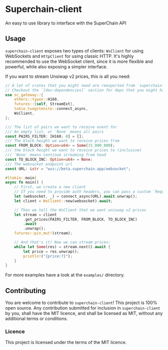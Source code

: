 # Superchain-client

An easy to use library to interface with the SuperChain API

## Usage

`superchain-client` exposes two types of clients: `WsClient` for using WebSockets and `HttpClient` for using classic HTTP.
It's highly recommended to use the WebSocket client, since it is more flexible and powerful, while also exposing a 
simpler interface.

If you want to stream Unsiwap v2 prices, this is all you need:
```rust
// A lot of crates that you might need are reexported from `superchain-client`
// Checkout the `[dev-dependencies]` section for deps that you might have to include manually
use sc_gateway::{
    ethers::types::H160,
    futures::{self, StreamExt},
    tokio_tungstenite::connect_async,
    WsClient,
};

/// The list of pairs we want to receive event for
/// An empty list, or `None` means all pairs
const PAIRS_FILTER: [H160; 0] = [];
/// The block height we want to receive prices from
const FROM_BLOCK: Option<u64> = Some(15_000_000);
/// the block height we want to receive prices to (inclusive)
/// `None` means continue streaming from head
const TO_BLOCK_INC: Option<u64> = None;
/// The websocket endpoint url
const URL: &str = "wss://beta.superchain.app/websocket";

#[tokio::main]
async fn main() {
    // First, we create a new client
    // If you need to provide auth headers, you can pass a custom `Request` to `connect_async`
    let (websocket, _) = connect_async(URL).await.unwrap();
    let client = WsClient::new(websocket).await;

    // Then we tell the WsClient that we want uniswap v2 prices
    let stream = client
        .get_prices(PAIRS_FILTER, FROM_BLOCK, TO_BLOCK_INC)
        .await
        .unwrap();
    futures::pin_mut!(stream);

    // And that's it! Now we can stream prices:
    while let Some(res) = stream.next().await {
        let price = res.unwrap();
        println!("{price:?}");
    }
}
```

For more examples have a look at the `examples/` directory.

## Contributing

You are welcome to contribute to `superchain-client`!
This project is 100% open source. Any contribution submitted for inclusion in `superchain-client` by you, shall have 
the MIT licence, and shall be licensed as MIT, without any additional terms or conditions.

### Licence

This project is licensed under the terms of the MIT licence.

